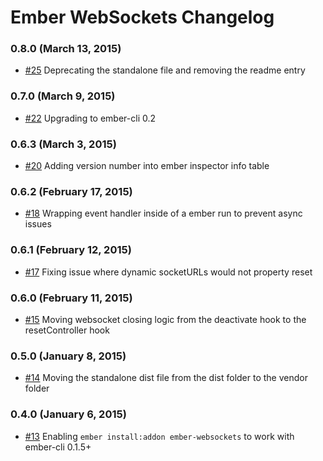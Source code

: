 # Ember WebSockets Changelog

### 0.8.0 (March 13, 2015)
- [#25](https://github.com/thoov/ember-websockets/pull/25) Deprecating the standalone file and removing the readme entry

### 0.7.0 (March 9, 2015)
- [#22](https://github.com/thoov/ember-websockets/pull/22) Upgrading to ember-cli 0.2

### 0.6.3 (March 3, 2015)
- [#20](https://github.com/thoov/ember-websockets/pull/20) Adding version number into ember inspector info table

### 0.6.2 (February 17, 2015)
- [#18](https://github.com/thoov/ember-websockets/pull/18) Wrapping event handler inside of a ember run to prevent async issues

### 0.6.1 (February 12, 2015)
- [#17](https://github.com/thoov/ember-websockets/pull/17) Fixing issue where dynamic socketURLs would not property reset

### 0.6.0 (February 11, 2015)
- [#15](https://github.com/thoov/ember-websockets/pull/15) Moving websocket closing logic from the deactivate hook to the resetController hook

### 0.5.0 (January 8, 2015)
- [#14](https://github.com/thoov/ember-websockets/pull/14) Moving the standalone dist file from the dist folder to the vendor folder

### 0.4.0 (January 6, 2015)
- [#13](https://github.com/thoov/ember-websockets/pull/13) Enabling `ember install:addon ember-websockets` to work with ember-cli 0.1.5+
